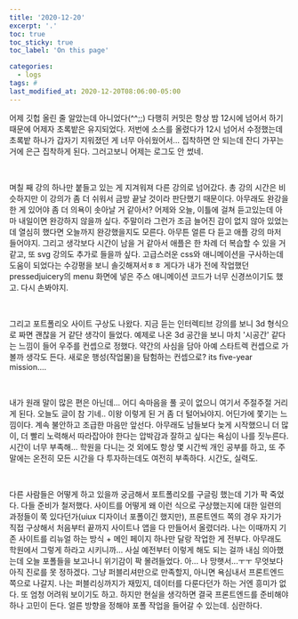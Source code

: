 ```yaml
---
title: '2020-12-20'
excerpt: '.'
toc: true
toc_sticky: true
toc_label: 'On this page'

categories:
  - logs
tags: #
last_modified_at: 2020-12-20T08:06:00-05:00
---
```


<p>어제 깃헙 올린 줄 알았는데 아니었다(^^;;) 다행히 커밋은 항상 밤 12시에 넘어서 하기 때문에 어제자 초록밭은 유지되었다.
저번에 소스를 올렸다가 12시 넘어서 수정했는데 초록밭 하나가 갑자기 지워졌던 게 너무 아쉬웠어서... 집착하면 안 되는데 잔디 가꾸는 거에 은근 집착하게 된다. 그러고보니 어제는 로그도 안 썼네.</p>

<br />

<p>며칠 째 강의 하나만 붙들고 있는 게 지겨워져 다른 강의로 넘어갔다. 총 강의 시간은 비슷하지만 이 강의가 좀 더 쉬워서 금방 끝날 것이라 판단했기 때문이다. 아무래도 완강을 한 게 있어야 좀 더 의욕이 솟아날 거 같아서? 어제와 오늘, 이틀에 걸쳐 듣고있는데 아마 내일이면 완강하지 않을까 싶다. 주말이라 그런가 조금 늘어진 감이 없지 않아 있었는데 열심히 했다면 오늘까지 완강했을지도 모른다. 아무튼 얼른 다 듣고 애플 강의 마저 들어야지. 그리고 생각보다 시간이 남을 거 같아서 애플은 한 차례 더 복습할 수 있을 거 같고, 또 svg 강의도 추가로 들을까 싶다. 고급스러운 css와 애니메이션을 구사하는데 도움이 되었다는 수강평을 보니 솔깃해져서ㅎㅎ 게다가 내가 전에 작업했던 pressedjuicery의 menu 화면에 넣은 주스 애니메이션 코드가 너무 신경쓰이기도 했고. 다시 손봐야지.</p>

<br />

<p>그리고 포트폴리오 사이트 구상도 나왔다. 지금 듣는 인터렉티브 강의를 보니 3d 형식으로 짜면 괜찮을 거 같단 생각이 들었다. 예제로 나온 3d 공간을 보니 마치 '시공간' 같다는 느낌이 들어 우주를 컨셉으로 정했다. 약간의 사심을 담아 아예 스타트렉 컨셉으로 가볼까 생각도 든다. 새로운 행성(작업물)을 탐험하는 컨셉으로? its five-year mission....</p>

<br />

<p> 내가 원래 말이 많은 편은 아닌데... 어디 속마음을 풀 곳이 없으니 여기서 주절주절 거리게 된다. 오늘도 글이 참 기네.. 이왕 이렇게 된 거 좀 더 털어놔야지. 어딘가에 쫓기는 느낌이다. 계속 불안하고 조급한 마음만 앞선다. 아무래도 남들보다 늦게 시작했으니 더 많이, 더 빨리 노력해서 따라잡아야 한다는 압박감과 잘하고 싶다는 욕심이 나를 짓누른다. 시간이 너무 부족해... 학원을 다니는 것 외에도 항상 몇 시간씩 개인 공부를 하고, 또 주말에는 온전히 모든 시간을 다 투자하는데도 여전히 부족하다. 시간도, 실력도.</p>

<br />

<p>다른 사람들은 어떻게 하고 있을까 궁금해서 포트폴리오를 구글링 했는데 기가 팍 죽었다. 다들 준비가 철저했다. 사이트를 어떻게 왜 이런 식으로 구상했는지에 대한 일련의 과정들이 쭉 있다던가(uiux 디자이너 포폴이긴 했지만), 프론트엔드 쪽의 경우 자기가 직접 구상해서 처음부터 끝까지 사이트나 앱을 다 만들어서 올렸더라. 나는 이때까지 기존 사이트를 리뉴얼 하는 방식 + 메인 페이지 하나만 달랑 작업한 게 전부다. 아무래도 학원에서 그렇게 하라고 시키니까... 사실 예전부터 이렇게 해도 되는 걸까 내심 의아했는데 오늘 포폴들을 보고나니  위기감이 팍 몰려들었다. 아... 나 망햇서...ㅜㅜ 무엇보다 아직 진로를 못 정하겠다. 그냥 퍼블리셔만으로 만족할지, 아니면 욕심내서 프론트엔드 쪽으로 나갈지. 나는 퍼블리싱까지가 재밌지, 데이터를 다룬다던가 하는 거엔 흥미가 없다. 또 엄청 어려워 보이기도 하고. 하지만 현실을 생각하면 결국 프론트엔드를 준비해야하나 고민이 든다. 얼른 방향을 정해야 포폴 작업을 들어갈 수 있는데. 심란하다.</p>
